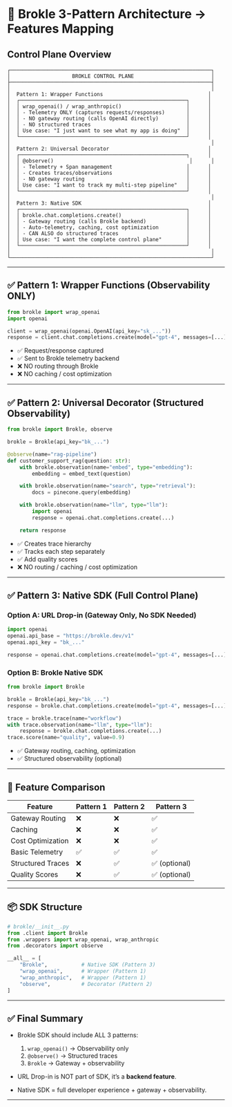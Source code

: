 # 🎯 Brokle 3-Pattern Architecture → Features Mapping

## Control Plane Overview

```
┌─────────────────────────────────────────────────────────────────┐
│                    BROKLE CONTROL PLANE                         │
├─────────────────────────────────────────────────────────────────┤
│                                                                 │
│  Pattern 1: Wrapper Functions                                  │
│  ┌──────────────────────────────────────────────────────┐      │
│  │ wrap_openai() / wrap_anthropic()                     │      │
│  │ - Telemetry ONLY (captures requests/responses)       │      │
│  │ - NO gateway routing (calls OpenAI directly)         │      │
│  │ - NO structured traces                               │      │
│  │ Use case: "I just want to see what my app is doing"  │      │
│  └──────────────────────────────────────────────────────┘      │
│                                                                 │
│  Pattern 2: Universal Decorator                                │
│  ┌──────────────────────────────────────────────────────┐      │
│  │ @observe()                                            │      │
│  │ - Telemetry + Span management                        │      │
│  │ - Creates traces/observations                        │      │
│  │ - NO gateway routing                                 │      │
│  │ Use case: "I want to track my multi-step pipeline"   │      │
│  └──────────────────────────────────────────────────────┘      │
│                                                                 │
│  Pattern 3: Native SDK                                         │
│  ┌──────────────────────────────────────────────────────┐      │
│  │ brokle.chat.completions.create()                     │      │
│  │ - Gateway routing (calls Brokle backend)             │      │
│  │ - Auto-telemetry, caching, cost optimization         │      │
│  │ - CAN ALSO do structured traces                      │      │
│  │ Use case: "I want the complete control plane"        │      │
│  └──────────────────────────────────────────────────────┘      │
│                                                                 │
└─────────────────────────────────────────────────────────────────┘
```

---

## ✅ Pattern 1: Wrapper Functions (Observability ONLY)

```python
from brokle import wrap_openai
import openai

client = wrap_openai(openai.OpenAI(api_key="sk_..."))
response = client.chat.completions.create(model="gpt-4", messages=[...])
```

- ✅ Request/response captured  
- ✅ Sent to Brokle telemetry backend  
- ❌ NO routing through Brokle  
- ❌ NO caching / cost optimization  

---

## ✅ Pattern 2: Universal Decorator (Structured Observability)

```python
from brokle import Brokle, observe

brokle = Brokle(api_key="bk_...")

@observe(name="rag-pipeline")
def customer_support_rag(question: str):
    with brokle.observation(name="embed", type="embedding"):
        embedding = embed_text(question)

    with brokle.observation(name="search", type="retrieval"):
        docs = pinecone.query(embedding)

    with brokle.observation(name="llm", type="llm"):
        import openai
        response = openai.chat.completions.create(...)

    return response
```

- ✅ Creates trace hierarchy  
- ✅ Tracks each step separately  
- ✅ Add quality scores  
- ❌ NO routing / caching / cost optimization  

---

## ✅ Pattern 3: Native SDK (Full Control Plane)

### Option A: URL Drop-in (Gateway Only, No SDK Needed)

```python
import openai
openai.api_base = "https://brokle.dev/v1"
openai.api_key = "bk_..."

response = openai.chat.completions.create(model="gpt-4", messages=[...])
```

### Option B: Brokle Native SDK

```python
from brokle import Brokle

brokle = Brokle(api_key="bk_...")
response = brokle.chat.completions.create(model="gpt-4", messages=[...])

trace = brokle.trace(name="workflow")
with trace.observation(name="llm", type="llm"):
    response = brokle.chat.completions.create(...)
trace.score(name="quality", value=0.9)
```

- ✅ Gateway routing, caching, optimization  
- ✅ Structured observability (optional)  

---

## 🎯 Feature Comparison

| Feature           | Pattern 1 | Pattern 2 | Pattern 3    |
|-------------------|-----------|-----------|--------------|
| Gateway Routing   | ❌         | ❌         | ✅            |
| Caching           | ❌         | ❌         | ✅            |
| Cost Optimization | ❌         | ❌         | ✅            |
| Basic Telemetry   | ✅         | ✅         | ✅            |
| Structured Traces | ❌         | ✅         | ✅ (optional) |
| Quality Scores    | ❌         | ✅         | ✅ (optional) |

---

## 📦 SDK Structure

```python
# brokle/__init__.py
from .client import Brokle
from .wrappers import wrap_openai, wrap_anthropic
from .decorators import observe

__all__ = [
    "Brokle",           # Native SDK (Pattern 3)
    "wrap_openai",      # Wrapper (Pattern 1)
    "wrap_anthropic",   # Wrapper (Pattern 1)
    "observe",          # Decorator (Pattern 2)
]
```

---

## ✅ Final Summary

- Brokle SDK should include ALL 3 patterns:
  1. `wrap_openai()` → Observability only  
  2. `@observe()` → Structured traces  
  3. `Brokle` → Gateway + observability  

- URL Drop-in is NOT part of SDK, it’s a **backend feature**.  
- Native SDK = full developer experience + gateway + observability.  

---
